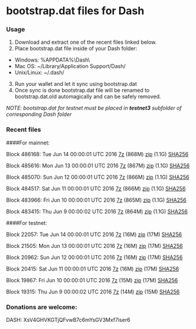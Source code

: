 # bootstrap.dat files for Dash

### Usage

1. Download and extract one of the recent files linked below.
2. Place bootstrap.dat file inside of your Dash folder:
 - Windows: %APPDATA%\Dash\
 - Mac OS: ~/Library/Application Support/Dash/
 - Unix/Linux: ~/.dash/
3. Run your wallet and let it sync using bootstrap.dat
4. Once sync is done bootstrap.dat file will be renamed to bootstrap.dat.old automagically and can be safely removed.

_NOTE: bootstrap.dat for testnet must be placed in **testnet3** subfolder of corresponding Dash folder_

### Recent files

####For mainnet:

Block 486168: Tue Jun 14 00:00:01 UTC 2016 [7z](https://transfer.sh/1QSIn/bootstrap.dat.20160614.7z) (868M) [zip](https://transfer.sh/uyTre/bootstrap.dat.20160614.zip) (1.1G) [SHA256](https://transfer.sh/Ge5qy/sha256.txt)

Block 485616: Mon Jun 13 00:00:01 UTC 2016 [7z](https://transfer.sh/YlMOX/bootstrap.dat.20160613.7z) (867M) [zip](https://transfer.sh/146CrP/bootstrap.dat.20160613.zip) (1.1G) [SHA256](https://transfer.sh/emTZ2/sha256.txt)

Block 485070: Sun Jun 12 00:00:01 UTC 2016 [7z](https://transfer.sh/AHnul/bootstrap.dat.20160612.7z) (866M) [zip](https://transfer.sh/TPZf2/bootstrap.dat.20160612.zip) (1.1G) [SHA256](https://transfer.sh/gEZMX/sha256.txt)

Block 484517: Sat Jun 11 00:00:01 UTC 2016 [7z](https://transfer.sh/79tBn/bootstrap.dat.20160611.7z) (866M) [zip](https://transfer.sh/DV4tn/bootstrap.dat.20160611.zip) (1.1G) [SHA256](https://transfer.sh/LRFfQ/sha256.txt)

Block 483966: Fri Jun 10 00:00:01 UTC 2016 [7z](https://transfer.sh/fdHmm/bootstrap.dat.20160610.7z) (865M) [zip](https://transfer.sh/pCZpe/bootstrap.dat.20160610.zip) (1.1G) [SHA256](https://transfer.sh/DONbI/sha256.txt)

Block 483415: Thu Jun  9 00:00:02 UTC 2016 [7z](https://transfer.sh/okyl5/bootstrap.dat.20160609.7z) (864M) [zip](https://transfer.sh/Y0yJk/bootstrap.dat.20160609.zip) (1.1G) [SHA256](https://transfer.sh/vU4aa/sha256.txt)

####For testnet:

Block 22057: Tue Jun 14 00:00:01 UTC 2016 [7z](https://transfer.sh/LIBF6/bootstrap.dat.20160614.7z) (16M) [zip](https://transfer.sh/67SYn/bootstrap.dat.20160614.zip) (17M) [SHA256](https://transfer.sh/b6iyN/sha256.txt)

Block 21505: Mon Jun 13 00:00:01 UTC 2016 [7z](https://transfer.sh/DOeN9/bootstrap.dat.20160613.7z) (16M) [zip](https://transfer.sh/HNkAs/bootstrap.dat.20160613.zip) (17M) [SHA256](https://transfer.sh/egkEe/sha256.txt)

Block 20962: Sun Jun 12 00:00:01 UTC 2016 [7z](https://transfer.sh/DZu7K/bootstrap.dat.20160612.7z) (16M) [zip](https://transfer.sh/15dKE2/bootstrap.dat.20160612.zip) (17M) [SHA256](https://transfer.sh/NibZb/sha256.txt)

Block 20415: Sat Jun 11 00:00:01 UTC 2016 [7z](https://transfer.sh/10fU5g/bootstrap.dat.20160611.7z) (16M) [zip](https://transfer.sh/cbvg5/bootstrap.dat.20160611.zip) (17M) [SHA256](https://transfer.sh/CSrqF/sha256.txt)

Block 19867: Fri Jun 10 00:00:01 UTC 2016 [7z](https://transfer.sh/aKp4V/bootstrap.dat.20160610.7z) (15M) [zip](https://transfer.sh/W2Iup/bootstrap.dat.20160610.zip) (17M) [SHA256](https://transfer.sh/kQQb1/sha256.txt)

Block 19315: Thu Jun  9 00:00:02 UTC 2016 [7z](https://transfer.sh/3Dd4s/bootstrap.dat.20160609.7z) (14M) [zip](https://transfer.sh/ZnQaT/bootstrap.dat.20160609.zip) (15M) [SHA256](https://transfer.sh/RWfCD/sha256.txt)

### Donations are welcome:

DASH: XsV4GHVKGTjQFvwB7c6mYsGV3Mxf7iser6
